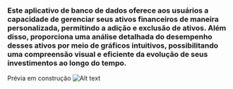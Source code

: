 ### Este aplicativo de banco de dados oferece aos usuários a capacidade de gerenciar seus ativos financeiros de maneira personalizada, permitindo a adição e exclusão de ativos. Além disso, proporciona uma análise detalhada do desempenho desses ativos por meio de gráficos intuitivos, possibilitando uma compreensão visual e eficiente da evolução de seus investimentos ao longo do tempo.

Prévia em construção
![Alt text](image-1.png)
